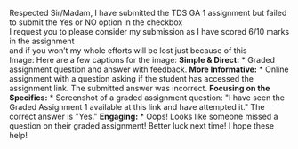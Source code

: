 Respected Sir/Madam,
I have submitted the TDS GA 1 assignment but failed to submit the Yes or NO
option in the checkbox  
I request you to please consider my submission as I have scored 6/10 marks in
the assignment  
and if you won’t my whole efforts will be lost just because of this  
Image: Here are a few captions for the image: **Simple & Direct:** * Graded
assignment question and answer with feedback. **More Informative:** * Online
assignment with a question asking if the student has accessed the assignment
link. The submitted answer was incorrect. **Focusing on the Specifics:** *
Screenshot of a graded assignment question: "I have seen the Graded Assignment
1 available at this link and have attempted it." The correct answer is "Yes."
**Engaging:** * Oops! Looks like someone missed a question on their graded
assignment! Better luck next time! I hope these help!